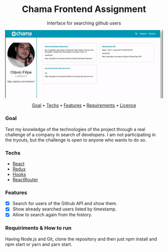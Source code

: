<h1 align="center">Chama Frontend Assignment</h1>

<p align="center">Interface for searching github users</p>

<img src="https://github.com/Luthienn1/chama-frontend-assignment/blob/master/src/assets/chamatheapp.gif" align="center">

<p align="center">
 <a href="#goal">Goal</a> •
 <a href="#techs">Techs</a> •
 <a href="#features">Features</a> •  
 <a href="#requirements">Requirements</a> • 
 <a href="#licence">Licence</a>
</p>

### Goal

Test my knowledge of the technologies of the project through a real challenge of a company in search of developers. I am not participating in the tryouts, but the challenge is open to anyone who wants to do so.

### Techs

- [React](https://pt-br.reactjs.org/)
- [Redux](https://redux.js.org/)
- [Hooks](https://reactjs.org/docs/hooks-intro.html)
- [ReactRouter](https://reactrouter.com/web/guides/quick-start)

### Features

- [x] Search for users of the Github API and show them.
- [x] Show already searched users listed by timestamp.
- [x] Allow to search again from the history.

### Requiriments & How to run

Having Node.js and Git, clone the repository and then just npm install and npm start or yarn and yarn start.
